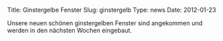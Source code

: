 Title: Ginstergelbe Fenster
Slug: ginstergelb
Type: news
Date: 2012-01-23

Unsere neuen schönen ginstergelben Fenster sind angekommen und werden in den nächsten Wochen eingebaut.



